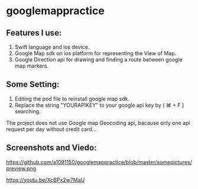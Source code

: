 # googlemappractice

## Features I use:
1.	Swift language and ios device.
2.	Google Map sdk on ios platform for representing the View of Map.
3.	Google Direction api for drawing and finding a route between google map markers.

## Some Setting:
1.	Editing the pod file to reinstall google map sdk.
2.	Replace the string "YOURAPIKEY" to your google api key by ( ⌘ + F ) searching.

The project does not use Google map Geocoding api, bacause only one api request per day without credit card...


## Screenshots and Viedo:
https://github.com/a1091150/googlemappractice/blob/master/somepictures/preview.png

https://youtu.be/XcBPx2w7MaU
